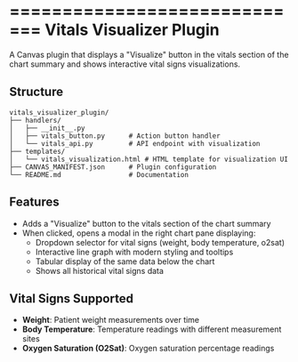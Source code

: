 =============================
Vitals Visualizer Plugin
=============================

A Canvas plugin that displays a "Visualize" button in the vitals section of the chart summary and shows interactive vital signs visualizations.

## Structure

```
vitals_visualizer_plugin/
├── handlers/
│   ├── __init__.py
│   ├── vitals_button.py      # Action button handler
│   └── vitals_api.py         # API endpoint with visualization
├── templates/
│   └── vitals_visualization.html # HTML template for visualization UI
├── CANVAS_MANIFEST.json      # Plugin configuration
└── README.md                 # Documentation
```

## Features

- Adds a "Visualize" button to the vitals section of the chart summary
- When clicked, opens a modal in the right chart pane displaying:
  - Dropdown selector for vital signs (weight, body temperature, o2sat)
  - Interactive line graph with modern styling and tooltips
  - Tabular display of the same data below the chart
  - Shows all historical vital signs data

## Vital Signs Supported

- **Weight**: Patient weight measurements over time
- **Body Temperature**: Temperature readings with different measurement sites
- **Oxygen Saturation (O2Sat)**: Oxygen saturation percentage readings